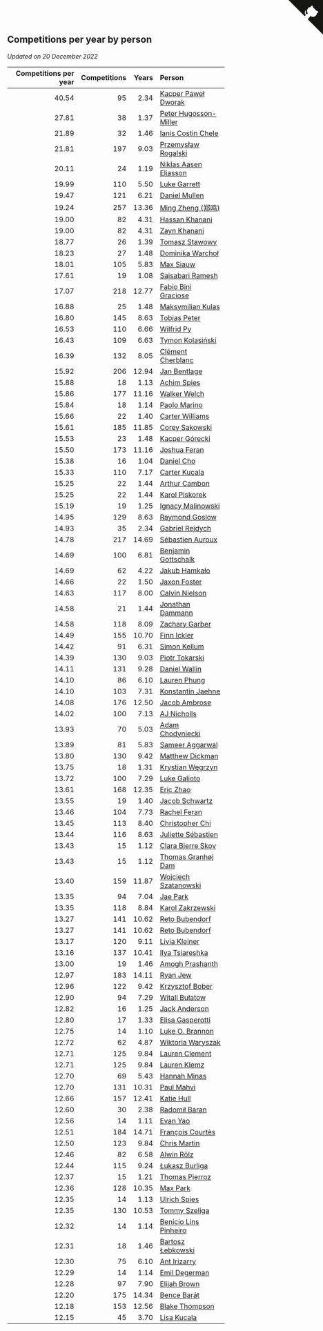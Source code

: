 ## Competitions per year by person

*Updated on 20 December 2022*

| Competitions per year | Competitions | Years | Person |
| ---: | ---: | ---: | :--- |
| 40.54 | 95 | 2.34 | [Kacper Paweł Dworak](https://www.worldcubeassociation.org/persons/2020DWOR01) |
| 27.81 | 38 | 1.37 | [Peter Hugosson-Miller](https://www.worldcubeassociation.org/persons/2021HUGO01) |
| 21.89 | 32 | 1.46 | [Ianis Costin Chele](https://www.worldcubeassociation.org/persons/2021CHEL01) |
| 21.81 | 197 | 9.03 | [Przemysław Rogalski](https://www.worldcubeassociation.org/persons/2013ROGA02) |
| 20.11 | 24 | 1.19 | [Niklas Aasen Eliasson](https://www.worldcubeassociation.org/persons/2021ELIA01) |
| 19.99 | 110 | 5.50 | [Luke Garrett](https://www.worldcubeassociation.org/persons/2017GARR05) |
| 19.47 | 121 | 6.21 | [Daniel Mullen](https://www.worldcubeassociation.org/persons/2016MULL04) |
| 19.24 | 257 | 13.36 | [Ming Zheng (郑鸣)](https://www.worldcubeassociation.org/persons/2009ZHEN11) |
| 19.00 | 82 | 4.31 | [Hassan Khanani](https://www.worldcubeassociation.org/persons/2018KHAN26) |
| 19.00 | 82 | 4.31 | [Zayn Khanani](https://www.worldcubeassociation.org/persons/2018KHAN28) |
| 18.77 | 26 | 1.39 | [Tomasz Stawowy](https://www.worldcubeassociation.org/persons/2021STAW01) |
| 18.23 | 27 | 1.48 | [Dominika Warchoł](https://www.worldcubeassociation.org/persons/2021WARC01) |
| 18.01 | 105 | 5.83 | [Max Siauw](https://www.worldcubeassociation.org/persons/2017SIAU02) |
| 17.61 | 19 | 1.08 | [Saisabari Ramesh](https://www.worldcubeassociation.org/persons/2021RAME01) |
| 17.07 | 218 | 12.77 | [Fabio Bini Graciose](https://www.worldcubeassociation.org/persons/2010GRAC02) |
| 16.88 | 25 | 1.48 | [Maksymilian Kulas](https://www.worldcubeassociation.org/persons/2021KULA02) |
| 16.80 | 145 | 8.63 | [Tobias Peter](https://www.worldcubeassociation.org/persons/2014PETE03) |
| 16.53 | 110 | 6.66 | [Wilfrid Py](https://www.worldcubeassociation.org/persons/2016PYWI01) |
| 16.43 | 109 | 6.63 | [Tymon Kolasiński](https://www.worldcubeassociation.org/persons/2016KOLA02) |
| 16.39 | 132 | 8.05 | [Clément Cherblanc](https://www.worldcubeassociation.org/persons/2014CHER05) |
| 15.92 | 206 | 12.94 | [Jan Bentlage](https://www.worldcubeassociation.org/persons/2010BENT01) |
| 15.88 | 18 | 1.13 | [Achim Spies](https://www.worldcubeassociation.org/persons/2021SPIE01) |
| 15.86 | 177 | 11.16 | [Walker Welch](https://www.worldcubeassociation.org/persons/2011WELC01) |
| 15.84 | 18 | 1.14 | [Paolo Marino](https://www.worldcubeassociation.org/persons/2021MARI04) |
| 15.66 | 22 | 1.40 | [Carter Williams](https://www.worldcubeassociation.org/persons/2021WILL06) |
| 15.61 | 185 | 11.85 | [Corey Sakowski](https://www.worldcubeassociation.org/persons/2011SAKO01) |
| 15.53 | 23 | 1.48 | [Kacper Górecki](https://www.worldcubeassociation.org/persons/2021GORE01) |
| 15.50 | 173 | 11.16 | [Joshua Feran](https://www.worldcubeassociation.org/persons/2011FERA01) |
| 15.38 | 16 | 1.04 | [Daniel Cho](https://www.worldcubeassociation.org/persons/2021CHOD01) |
| 15.33 | 110 | 7.17 | [Carter Kucala](https://www.worldcubeassociation.org/persons/2015KUCA01) |
| 15.25 | 22 | 1.44 | [Arthur Cambon](https://www.worldcubeassociation.org/persons/2021CAMB01) |
| 15.25 | 22 | 1.44 | [Karol Piskorek](https://www.worldcubeassociation.org/persons/2021PISK01) |
| 15.19 | 19 | 1.25 | [Ignacy Malinowski](https://www.worldcubeassociation.org/persons/2021MALI02) |
| 14.95 | 129 | 8.63 | [Raymond Goslow](https://www.worldcubeassociation.org/persons/2014GOSL01) |
| 14.93 | 35 | 2.34 | [Gabriel Rejdych](https://www.worldcubeassociation.org/persons/2020REJD01) |
| 14.78 | 217 | 14.69 | [Sébastien Auroux](https://www.worldcubeassociation.org/persons/2008AURO01) |
| 14.69 | 100 | 6.81 | [Benjamin Gottschalk](https://www.worldcubeassociation.org/persons/2016GOTT01) |
| 14.69 | 62 | 4.22 | [Jakub Hamkało](https://www.worldcubeassociation.org/persons/2018HAMK01) |
| 14.66 | 22 | 1.50 | [Jaxon Foster](https://www.worldcubeassociation.org/persons/2021FOST01) |
| 14.63 | 117 | 8.00 | [Calvin Nielson](https://www.worldcubeassociation.org/persons/2014NIEL03) |
| 14.58 | 21 | 1.44 | [Jonathan Dammann](https://www.worldcubeassociation.org/persons/2021DAMM01) |
| 14.58 | 118 | 8.09 | [Zachary Garber](https://www.worldcubeassociation.org/persons/2014GARB01) |
| 14.49 | 155 | 10.70 | [Finn Ickler](https://www.worldcubeassociation.org/persons/2012ICKL01) |
| 14.42 | 91 | 6.31 | [Simon Kellum](https://www.worldcubeassociation.org/persons/2016KELL12) |
| 14.39 | 130 | 9.03 | [Piotr Tokarski](https://www.worldcubeassociation.org/persons/2013TOKA01) |
| 14.11 | 131 | 9.28 | [Daniel Wallin](https://www.worldcubeassociation.org/persons/2013WALL03) |
| 14.10 | 86 | 6.10 | [Lauren Phung](https://www.worldcubeassociation.org/persons/2016PHUN02) |
| 14.10 | 103 | 7.31 | [Konstantin Jaehne](https://www.worldcubeassociation.org/persons/2015JAEH01) |
| 14.08 | 176 | 12.50 | [Jacob Ambrose](https://www.worldcubeassociation.org/persons/2010AMBR01) |
| 14.02 | 100 | 7.13 | [AJ Nicholls](https://www.worldcubeassociation.org/persons/2015NICH04) |
| 13.93 | 70 | 5.03 | [Adam Chodyniecki](https://www.worldcubeassociation.org/persons/2017CHOD02) |
| 13.89 | 81 | 5.83 | [Sameer Aggarwal](https://www.worldcubeassociation.org/persons/2017AGGA01) |
| 13.80 | 130 | 9.42 | [Matthew Dickman](https://www.worldcubeassociation.org/persons/2013DICK01) |
| 13.75 | 18 | 1.31 | [Krystian Węgrzyn](https://www.worldcubeassociation.org/persons/2021WEGR01) |
| 13.72 | 100 | 7.29 | [Luke Galioto](https://www.worldcubeassociation.org/persons/2015GALI02) |
| 13.61 | 168 | 12.35 | [Eric Zhao](https://www.worldcubeassociation.org/persons/2010ZHAO19) |
| 13.55 | 19 | 1.40 | [Jacob Schwartz](https://www.worldcubeassociation.org/persons/2021SCHW01) |
| 13.46 | 104 | 7.73 | [Rachel Feran](https://www.worldcubeassociation.org/persons/2015FERA01) |
| 13.45 | 113 | 8.40 | [Christopher Chi](https://www.worldcubeassociation.org/persons/2014CHIC01) |
| 13.44 | 116 | 8.63 | [Juliette Sébastien](https://www.worldcubeassociation.org/persons/2014SEBA01) |
| 13.43 | 15 | 1.12 | [Clara Bjerre Skov](https://www.worldcubeassociation.org/persons/2021SKOV01) |
| 13.43 | 15 | 1.12 | [Thomas Granhøj Dam](https://www.worldcubeassociation.org/persons/2021DAMT01) |
| 13.40 | 159 | 11.87 | [Wojciech Szatanowski](https://www.worldcubeassociation.org/persons/2011SZAT01) |
| 13.35 | 94 | 7.04 | [Jae Park](https://www.worldcubeassociation.org/persons/2015PARK24) |
| 13.35 | 118 | 8.84 | [Karol Zakrzewski](https://www.worldcubeassociation.org/persons/2014ZAKR01) |
| 13.27 | 141 | 10.62 | [Reto Bubendorf](https://www.worldcubeassociation.org/persons/2012BUBE01) |
| 13.27 | 141 | 10.62 | [Reto Bubendorf](https://www.worldcubeassociation.org/persons/2012BUBE01) |
| 13.17 | 120 | 9.11 | [Livia Kleiner](https://www.worldcubeassociation.org/persons/2013KLEI03) |
| 13.16 | 137 | 10.41 | [Ilya Tsiareshka](https://www.worldcubeassociation.org/persons/2012TERE01) |
| 13.00 | 19 | 1.46 | [Amogh Prashanth](https://www.worldcubeassociation.org/persons/2021PRAS01) |
| 12.97 | 183 | 14.11 | [Ryan Jew](https://www.worldcubeassociation.org/persons/2008JEWR01) |
| 12.96 | 122 | 9.42 | [Krzysztof Bober](https://www.worldcubeassociation.org/persons/2013BOBE01) |
| 12.90 | 94 | 7.29 | [Witali Bułatow](https://www.worldcubeassociation.org/persons/2015BUAT01) |
| 12.82 | 16 | 1.25 | [Jack Anderson](https://www.worldcubeassociation.org/persons/2021ANDE05) |
| 12.80 | 17 | 1.33 | [Elisa Gasperotti](https://www.worldcubeassociation.org/persons/2021GASP01) |
| 12.75 | 14 | 1.10 | [Luke O. Brannon](https://www.worldcubeassociation.org/persons/2021BRAN02) |
| 12.72 | 62 | 4.87 | [Wiktoria Waryszak](https://www.worldcubeassociation.org/persons/2018WARY01) |
| 12.71 | 125 | 9.84 | [Lauren Clement](https://www.worldcubeassociation.org/persons/2013KLEM01) |
| 12.71 | 125 | 9.84 | [Lauren Klemz](https://www.worldcubeassociation.org/persons/2013KLEM01) |
| 12.70 | 69 | 5.43 | [Hannah Minas](https://www.worldcubeassociation.org/persons/2017MINA04) |
| 12.70 | 131 | 10.31 | [Paul Mahvi](https://www.worldcubeassociation.org/persons/2012MAHV01) |
| 12.66 | 157 | 12.41 | [Katie Hull](https://www.worldcubeassociation.org/persons/2010HULL01) |
| 12.60 | 30 | 2.38 | [Radomił Baran](https://www.worldcubeassociation.org/persons/2020BARA02) |
| 12.56 | 14 | 1.11 | [Evan Yao](https://www.worldcubeassociation.org/persons/2021YAOE02) |
| 12.51 | 184 | 14.71 | [François Courtès](https://www.worldcubeassociation.org/persons/2008COUR01) |
| 12.50 | 123 | 9.84 | [Chris Martin](https://www.worldcubeassociation.org/persons/2013MART03) |
| 12.46 | 82 | 6.58 | [Alwin Rölz](https://www.worldcubeassociation.org/persons/2016ROLZ01) |
| 12.44 | 115 | 9.24 | [Łukasz Burliga](https://www.worldcubeassociation.org/persons/2013BURL01) |
| 12.37 | 15 | 1.21 | [Thomas Pierroz](https://www.worldcubeassociation.org/persons/2021PIER01) |
| 12.36 | 128 | 10.35 | [Max Park](https://www.worldcubeassociation.org/persons/2012PARK03) |
| 12.35 | 14 | 1.13 | [Ulrich Spies](https://www.worldcubeassociation.org/persons/2021SPIE02) |
| 12.35 | 130 | 10.53 | [Tommy Szeliga](https://www.worldcubeassociation.org/persons/2012SZEL01) |
| 12.32 | 14 | 1.14 | [Benicio Lins Pinheiro](https://www.worldcubeassociation.org/persons/2021PINH01) |
| 12.31 | 18 | 1.46 | [Bartosz Łebkowski](https://www.worldcubeassociation.org/persons/2021LEBK01) |
| 12.30 | 75 | 6.10 | [Ant Irizarry](https://www.worldcubeassociation.org/persons/2016IRIZ02) |
| 12.29 | 14 | 1.14 | [Emil Degerman](https://www.worldcubeassociation.org/persons/2021DEGE01) |
| 12.28 | 97 | 7.90 | [Elijah Brown](https://www.worldcubeassociation.org/persons/2015BROW03) |
| 12.20 | 175 | 14.34 | [Bence Barát](https://www.worldcubeassociation.org/persons/2008BARA01) |
| 12.18 | 153 | 12.56 | [Blake Thompson](https://www.worldcubeassociation.org/persons/2010THOM03) |
| 12.15 | 45 | 3.70 | [Lisa Kucala](https://www.worldcubeassociation.org/persons/2019KUCA01) |


<a href="https://github.com/jonatanklosko/wca_statistics" class="github-corner" aria-label="View source on Github"><svg width="80" height="80" viewBox="0 0 250 250" style="fill:#151513; color:#fff; position: absolute; top: 0; border: 0; right: 0;" aria-hidden="true"><path d="M0,0 L115,115 L130,115 L142,142 L250,250 L250,0 Z"></path><path d="M128.3,109.0 C113.8,99.7 119.0,89.6 119.0,89.6 C122.0,82.7 120.5,78.6 120.5,78.6 C119.2,72.0 123.4,76.3 123.4,76.3 C127.3,80.9 125.5,87.3 125.5,87.3 C122.9,97.6 130.6,101.9 134.4,103.2" fill="currentColor" style="transform-origin: 130px 106px;" class="octo-arm"></path><path d="M115.0,115.0 C114.9,115.1 118.7,116.5 119.8,115.4 L133.7,101.6 C136.9,99.2 139.9,98.4 142.2,98.6 C133.8,88.0 127.5,74.4 143.8,58.0 C148.5,53.4 154.0,51.2 159.7,51.0 C160.3,49.4 163.2,43.6 171.4,40.1 C171.4,40.1 176.1,42.5 178.8,56.2 C183.1,58.6 187.2,61.8 190.9,65.4 C194.5,69.0 197.7,73.2 200.1,77.6 C213.8,80.2 216.3,84.9 216.3,84.9 C212.7,93.1 206.9,96.0 205.4,96.6 C205.1,102.4 203.0,107.8 198.3,112.5 C181.9,128.9 168.3,122.5 157.7,114.1 C157.9,116.9 156.7,120.9 152.7,124.9 L141.0,136.5 C139.8,137.7 141.6,141.9 141.8,141.8 Z" fill="currentColor" class="octo-body"></path></svg></a><style>.github-corner:hover .octo-arm{animation:octocat-wave 560ms ease-in-out}@keyframes octocat-wave{0%,100%{transform:rotate(0)}20%,60%{transform:rotate(-25deg)}40%,80%{transform:rotate(10deg)}}@media (max-width:500px){.github-corner:hover .octo-arm{animation:none}.github-corner .octo-arm{animation:octocat-wave 560ms ease-in-out}}</style>
